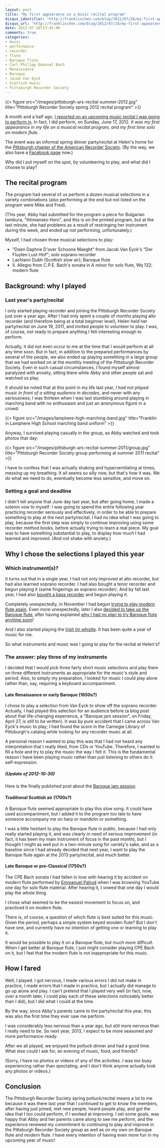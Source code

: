 ```yaml
---
layout: post
title: "My first appearance on a music recital program"
disqus_identifier: "http://franklinchen.com/blog/2012/07/28/my-first-appearance-on-a-music-recital-program/"
disqus_url: "http://franklinchen.com/blog/2012/07/28/my-first-appearance-on-a-music-recital-program/"
date: 2012-07-28T23:41:00
comments: true
categories: 
- music
- performance
- recorder
- flute
- Baroque flute
- Carl Philipp Emanual Bach
- Renaissance
- Baroque
- Jacob Van Eyck
- Scottish music
- Pittsburgh Recorder Society
---
```

{{< figure src="/images/pittsburgh-ars-recital-summer-2012.jpg" title="Pittsburgh Recorder Society spring 2012 recital program" >}}

A month and a half ago, [I reported on an upcoming music recital I was going to perform in](/blog/2012/06/15/preparing-for-my-first-solo-flute-performance-notes-on-perfectionism-and-high-standards/). In fact, I did perform, on Sunday, June 17, 2012. *It was my first appearance in my life on a musical recital program, and my first time solo on modern flute.*

The event was an informal spring dinner party/recital at Helen's home for the [Pittsburgh chapter of the American Recorder Society](http://www.andrew.cmu.edu/user/lukas/pcars/Welcome.html). (By the way, we also have a [Facebook page](http://www.facebook.com/PittsburghRecorderSociety) now.)

Why did I put myself on the spot, by volunteering to play, and what did I choose to play?

<!--more-->

## The recital program

The program had several of us perform a dozen musical selections in a variety combinations (also performing at the end but not listed on the program were Mike and Fred).

(This year, Abby had submitted for the program a piece for Bulgarian tambura, "Ihtimansko Horo", and this is on the printed program, but at the last minute, she had problems as a result of restringing her instrument during the week, and ended up not performing, unfortunately.)

Myself, I had chosen three musical selections to play:

- "Doen Daphne D'over Schoone Maeght" from Jacob Van Eyck's "Der Fluyten Lust-Hof"; solo soprano recorder
- Lachlann Dubh (Scottish slow air); Baroque flute
- II. Allegro from C.P.E. Bach's sonata in A minor for solo flute, Wq 132; modern flute

## Background: why I played

### Last year's party/recital

I only started playing recorder and joining the Pittsburgh Recorder Society just over a year ago. After I had only spent a couple of months playing alto recorder (and therefore being at a total beginner level), Helen held her party/recital on June 19, 2011, and invited people to volunteer to play. I was, of course, not ready to prepare anything I felt interesting enough to perform.

Actually, it did not even occur to me at the time that I would perform at all any time soon. But in fact, in addition to the prepared performances by several of the people, we also ended up playing something in a large group that we had worked on at the monthly meeting of the Pittsburgh Recorder Society. Even in such casual circumstances, I found myself almost paralyzed with anxiety, sitting there while Abby and other people sat and watched us play.

It should be noted that at this point in my life last year, *I had not played music in front of a sitting audience in decades*, and never with any seriousness; I was thirteen when I was last stumbling around playing in marching band with no enthusiasm and just an anonymous figure in a crowd:

{{< figure src="/images/lamphere-high-marching-band.jpg" title="Franklin in Lamphere High School marching band uniform" >}}

Anyway, I survived playing casually in the group, as Abby watched and took photos that day:

{{< figure src="/images/pittsburgh-ars-recital-summer-2011/group.jpg" title="Pittsburgh Recorder Society group performing at summer 2011 recital" >}}

I have to confess that I was actually shaking and hyperventilating at times, messing up my breathing. It all seems so silly now, but that's how it was. We do what we need to do, eventually become less sensitive, and move on.

### Setting a goal and deadline

I didn't tell anyone that June day last year, but after going home, I made a solemn vow to myself: I was going to spend the entire following year practicing recorder seriously and effectively, in order to be able to prepare something to play at the next party/recital. I had no idea what I was going to play, because the first step was simply to continue improving using some recorder method books, before actually trying to learn a real piece. My goal was to have something substantial to play, to display how much I had learned and improved. (And not shake with anxiety.)

## Why I chose the selections I played this year

### Which instrument(s)?

It turns out that in a single year, I had not only improved at alto recorder, but had also learned soprano recorder. I had also bought a tenor recorder and begun playing it (same fingerings as soprano recorder). And by fall last year, I had also [bought a bass recorder](/blog/2011/10/03/my-new-bass-and-sopranino-recorders-and-having-fun/) and begun playing it.

Completely unexpectedly, in November I had begun [trying to play modern flute again](/blog/2011/11/09/taking-up-flute-again-after-decades/). Even more unexpectedly, later I also [decided to take up the Baroque flute](/blog/2011/11/30/bought-a-baroque-flute/), after having explained [why I had no plan to try Baroque flute anytime soon](/blog/2011/11/17/flute-versus-recorder/)!

And I also started playing the [Irish tin whistle](/blog/2011/12/11/learning-another-instrument-the-tin-whistle/). It has been quite a year of music for me.

So what instruments and music was I going to play for the recital at Helen's?

### The answer: play three of my instruments

I decided that I would pick three fairly short music selections and play them on three different instruments as appropriate for the music's style and period. Also, to simply my preparation, I looked for music I could play alone rather than, say, requiring a keyboard accompaniment.

#### Late Renaissance or early Baroque (1650s?)

I chose to play a selection from Van Eyck to show off the soprano recorder. Actually, I had played this selection for an audience before (a blog post about that life-changing experience, a "Baroque jam session", on Friday, April 27, is still to be written). It was by pure accident that I came across Van Eyck's music to play; I had found the score in the Carnegie Library of Pittsburgh's catalog while looking for any recorder music at all.

A personal reason I wanted to play this was that I had not heard any interpretation that I really liked, from CDs or YouTube. Therefore, I wanted to fill a hole and try to play the music the way I felt it. This is the fundamental reason I have been playing music rather than just listening to others do it: self-expression.

##### (Update of 2012-10-30)

Here is the finally published post about the [Baroque jam session](/blog/2012/04/27/baroque-jam-session-at-cmu/).

#### Traditional Scottish air (1700s?)

A Baroque flute seemed appropriate to play this slow song. It could have used accompaniment, but I added it to the program too late to have someone accompany me on harp or mandolin or something.

I was a little hesitant to play the Baroque flute in public, because I had only really started playing it, and was clearly in need of serious improvement (in fact, it has been my main instrument of focus in the past month), but I thought I might as well put in a two-minute song for variety's sake, and as a baseline since I had already decided that next year, I want to play the Baroque flute again at the 2013 party/recital, and much better.

#### Late Baroque or pre-Classical (1750s?)

The CPE Bach sonata I had fallen in love with hearing it by accident on modern flute performed by [Emmanuel Pahud](/blog/2011/11/22/james-galway-made-me-hate-flute/) when I was browsing YouTube one day for solo flute material. After hearing it, I vowed that one day I would play the whole thing.

I chose what seemed to be the easiest movement to focus on, and practiced it on modern flute.

There is, of course, a question of which flute is best suited for this music. Given the period, perhaps a simple system keyed wooden flute? But I don't have one, and currently have no intention of getting one or learning to play it.

It would be possible to play it on a Baroque flute, but much more difficult. When I get better at Baroque flute, I just might consider playing CPE Bach on it, but I feel that the modern flute is not inappropriate for this music.

## How I fared

Well, I played. I got nervous, I made various errors I did not make in practice, I made errors that I made in practice, but I actually did manage to go up alone and play. I can't pretend that I played very well (in fact, now, over a month later, I could play each of these selections noticeably better than I did), but I did what I could at the time.

By the way, since Abby's parents came to the party/recital this year, this was also the first time they ever saw me perform.

I was considerably less nervous than a year ago, but still more nervous than I really need to be. So next year, 2013, I expect to be more seasoned and more performance-ready.

After we all played, we enjoyed the potluck dinner and had a good time. What else could I ask for, an evening of music, food, and friends?

(Sorry, I have no photos or videos of any of the activities. I was too busy experiencing rather than spectating, and I don't think anyone actually took any photos or videos.)

## Conclusion

The Pittsburgh Recorder Society spring potluck/recital means a lot to me because it was there last year that I continued to get to know the members, after having just joined, met new people, heard people play, and got the idea that I too could perform, if I worked at improving. I set some goals, was happy that Abby and her parents came along to see me perform, and the experience renewed my commitment to continuing to play and improve in the Pittsburgh Recorder Society group as well as on my own on Baroque flute and modern flute. I have every intention of having even more fun in my upcoming year of music!
